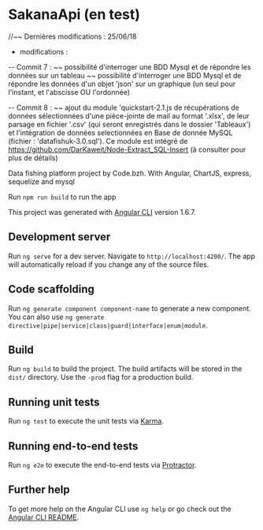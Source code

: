 # SakanaApi (en test)

//~~ Dernières modifications : 25/06/18

- modifications : 

-- Commit 7 :
~~ possibilité d'interroger une BDD Mysql et de répondre les données sur un tableau
~~ possibilité d'interroger une BDD Mysql et de répondre les données d'un objet 'json' sur un graphique (un seul pour l'instant, et l'abscisse OU l'ordonnée)

-- Commit 8 :
~~ ajout du module 'quickstart-2.1.js de récupérations de données sélectionnées d'une pièce-jointe de mail au format '.xlsx', de leur parsage en fichier '.csv' (qui seront enregistrés dans le dossier 'Tableaux') et l'intégration de données selectionnées en Base de donnée MySQL (fichier : 'datafishuk-3.0.sql'). Ce module est intégré de https://github.com/DarKaweit/Node-Extract_SQL-Insert (à consulter pour plus de détails)


Data fishing platform project by Code.bzh.
With Angular, ChartJS, express, sequelize and mysql

Run `npm run build` to run the app

This project was generated with [Angular CLI](https://github.com/angular/angular-cli) version 1.6.7. 

## Development server

Run `ng serve` for a dev server. Navigate to `http://localhost:4200/`. The app will automatically reload if you change any of the source files.

## Code scaffolding

Run `ng generate component component-name` to generate a new component. You can also use `ng generate directive|pipe|service|class|guard|interface|enum|module`.

## Build

Run `ng build` to build the project. The build artifacts will be stored in the `dist/` directory. Use the `-prod` flag for a production build.

## Running unit tests

Run `ng test` to execute the unit tests via [Karma](https://karma-runner.github.io).

## Running end-to-end tests

Run `ng e2e` to execute the end-to-end tests via [Protractor](http://www.protractortest.org/).

## Further help

To get more help on the Angular CLI use `ng help` or go check out the [Angular CLI README](https://github.com/angular/angular-cli/blob/master/README.md).
